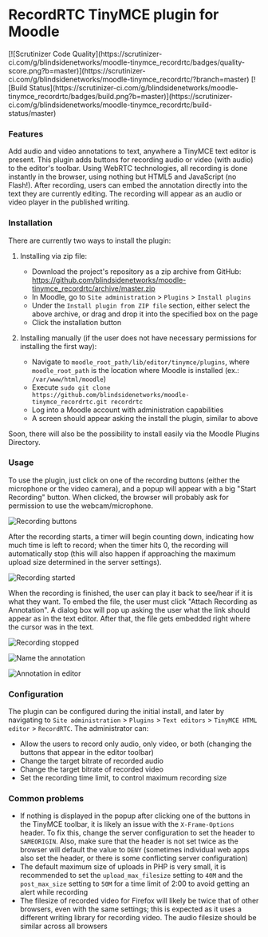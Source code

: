 # RecordRTC TinyMCE plugin for Moodle

<div align="left" markdown="1">
[![Scrutinizer Code Quality](https://scrutinizer-ci.com/g/blindsidenetworks/moodle-tinymce_recordrtc/badges/quality-score.png?b=master)](https://scrutinizer-ci.com/g/blindsidenetworks/moodle-tinymce_recordrtc/?branch=master)
[![Build Status](https://scrutinizer-ci.com/g/blindsidenetworks/moodle-tinymce_recordrtc/badges/build.png?b=master)](https://scrutinizer-ci.com/g/blindsidenetworks/moodle-tinymce_recordrtc/build-status/master)
</div>

### Features

Add audio and video annotations to text, anywhere a TinyMCE text editor is present. This plugin adds buttons for recording audio or video (with audio) to the editor's toolbar. Using WebRTC technologies, all recording is done instantly in the browser, using nothing but HTML5 and JavaScript (no Flash!). After recording, users can embed the annotation directly into the text they are currently editing. The recording will appear as an audio or video player in the published writing.

### Installation

There are currently two ways to install the plugin:

1. Installing via zip file:

   * Download the project's repository as a zip archive from GitHub: https://github.com/blindsidenetworks/moodle-tinymce_recordrtc/archive/master.zip
   * In Moodle, go to `Site administration` > `Plugins` > `Install plugins`
   * Under the `Install plugin from ZIP file` section, either select the above archive, or drag and drop it into the specified box on the page
   * Click the installation button


2. Installing manually (if the user does not have necessary permissions for installing the first way):

   * Navigate to `moodle_root_path/lib/editor/tinymce/plugins`, where `moodle_root_path` is the location where Moodle is installed (ex.: `/var/www/html/moodle`)
   * Execute `sudo git clone https://github.com/blindsidenetworks/moodle-tinymce_recordrtc.git recordrtc`
   * Log into a Moodle account with administration capabilities
   * A screen should appear asking the install the plugin, similar to above

Soon, there will also be the possibility to install easily via the Moodle Plugins Directory.

### Usage

To use the plugin, just click on one of the recording buttons (either the microphone or the video camera), and a popup will appear with a big "Start Recording" button. When clicked, the browser will probably ask for permission to use the webcam/microphone.

![Recording buttons](https://user-images.githubusercontent.com/2160185/28218824-bba0f7fa-6887-11e7-9d52-583a01aaff8d.png)

After the recording starts, a timer will begin counting down, indicating how much time is left to record; when the timer hits 0, the recording will automatically stop (this will also happen if approaching the maximum upload size determined in the server settings).

![Recording started](https://user-images.githubusercontent.com/2160185/28218855-d9917668-6887-11e7-8ffa-8f90323082c4.png)

When the recording is finished, the user can play it back to see/hear if it is what they want. To embed the file, the user must click "Attach Recording as Annotation". A dialog box will pop up asking the user what the link should appear as in the text editor. After that, the file gets embedded right where the cursor was in the text.

![Recording stopped](https://user-images.githubusercontent.com/2160185/28218885-f2c34436-6887-11e7-8604-99da6e62bf22.png)

![Name the annotation](https://user-images.githubusercontent.com/2160185/28218899-098680a2-6888-11e7-9918-21ad49d87f24.png)

![Annotation in editor](https://user-images.githubusercontent.com/2160185/28218920-1ce627c4-6888-11e7-8914-59040c130590.png)

### Configuration

The plugin can be configured during the initial install, and later by navigating to `Site administration` > `Plugins` > `Text editors` > `TinyMCE HTML editor` > `RecordRTC`. The administrator can:

* Allow the users to record only audio, only video, or both (changing the buttons that appear in the editor toolbar)
* Change the target bitrate of recorded audio
* Change the target bitrate of recorded video
* Set the recording time limit, to control maximum recording size

### Common problems

* If nothing is displayed in the popup after clicking one of the buttons in the TinyMCE toolbar, it is likely an issue with the `X-Frame-Options` header. To fix this, change the server configuration to set the header to `SAMEORIGIN`. Also, make sure that the header is not set twice as the browser will default the value to `DENY` (sometimes individual web apps also set the header, or there is some conflicting server configuration)
* The default maximum size of uploads in PHP is very small, it is recommended to set the `upload_max_filesize` setting to `40M` and the `post_max_size` setting to `50M` for a time limit of 2:00 to avoid getting an alert while recording
* The filesize of recorded video for Firefox will likely be twice that of other browsers, even with the same settings; this is expected as it uses a different writing library for recording video. The audio filesize should be similar across all browsers
